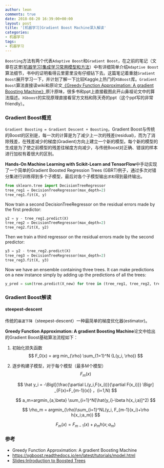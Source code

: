 ```yaml
---
author: leon
comments: true
date: 2018-08-20 16:39:00+00:00
layout: post
title: '[机器学习]Gradient Boost Machine深入解读'
categories:
- 机器学习
tags:
- 机器学习
---
```




`Boosting`方法有两个代表`Adaptive Boost`和`Gradient Boost`，在之前的笔记（文章在这里[[机器学习]集成学习常用模型和方法](https://yixiaoyang.github.io/articles/2018-08/ensemble-learning-tricks)）中有详细简单介绍`Adaptive Boost`算法细节，书中的证明看得云里雾里没有仔细钻下去。这篇笔记着重就`Gradient Boost`展开学习一下，并计划了解一下比较Kaggle上热门的`XGBoost`库。`Gradient Boost`算法直接读wiki和原论文[《Greedy Function Approximation: A gradient Boosting Machine》](http://docs.salford-systems.com/GreedyFuncApproxSS.pdf)原汁原味，很多书和ppt上直接截图此开山鼻祖论文中的算法描述。`XGboost`的实现原理直接看官方文档和陈天奇的ppt（这个ppt写的非常friendly）。




### Gradient Boost概览

`Gradient Boosting = Gradient Descent + Boosting`，Gradient Boost与传统的Boost的区别是，每一次的计算是为了减少上一次的残差(residual)，而为了消除残差，在残差减少的梯度(Gradient)方向上建立一个新的模型。每个新的模型的生成是为了使之前模型的残差往梯度方向减少，与传统Boost对正确、错误的样本进行加权有着很大的区别。 

**Hands-On Machine Learning with Scikit-Learn and TensorFlow**中手动实现了一个简单的Gradient Boosted Regression Trees (GBRT)例子，通过多次对错分集进行训练得到多个子模型，最后对各个子模型输出`求和`得到最终输出。

```python
from sklearn.tree import DecisionTreeRegressor
tree_reg1 = DecisionTreeRegressor(max_depth=2)
tree_reg1.fit(X, y)
```

Now train a second DecisionTreeRegressor on the residual errors made by the first predictor:

```python
y2 = y - tree_reg1.predict(X)
tree_reg2 = DecisionTreeRegressor(max_depth=2)
tree_reg2.fit(X, y2)
```

Then we train a third regressor on the residual errors made by the second predictor:

```python
y3 = y2 - tree_reg2.predict(X)
tree_reg3 = DecisionTreeRegressor(max_depth=2)
tree_reg3.fit(X, y3)
```

Now we have an ensemble containing three trees. It can make predictions on a new instance simply by adding up the predictions of all the trees:

```python
y_pred = sum(tree.predict(X_new) for tree in (tree_reg1, tree_reg2, tree_reg3))
```

### Gradient Boost解读


#### steepest-descent
传统的`最速下降`（steepest-descent）一种最简单的梯度优化器(estimator)。

**Greedy Function Approximation: A gradient Boosting Machine**论文中给出的Gradient Boost基础算法流程如下：

1. 初始化损失函数
$$
F_0(x) = arg min_{\rho} \sum_{1=1}^N {L(y_i, \rho)}
$$


2. 逐步构建子模型，对于每个模型（最多M个模型）$$F_m(x)$$

    $$
    \hat y_i  = -\Bigl[{\frac{\partial L(y_i,F(x_i))}{\partial F(x_i)}} \Bigr] _{F(x)=F_{m-1}(x)}  ，(i=1,N)
    $$


    $$
    a_m=argmin_{a,\beta} \sum_{i=1}^N[\hat{y_i}-\beta h(x_i;a)]^2)
    $$

    $$
    \rho_m = argmin_{\rho}\sum_{i=1}^NL(y_i, F_{m-1}(x_i)+\rho h(x_i;a_m))
    $$

    $$
    F_m(x) = F_{m-1}(x)+\rho_m h(x;a_m)
    $$




### 参考
- Greedy Function Approximation: A gradient Boosting Machine
- https://xgboost.readthedocs.io/en/latest/tutorials/model.html
- [Slides:Introduction to Boosted Trees](http://homes.cs.washington.edu/~tqchen/pdf/BoostedTree.pdf)

